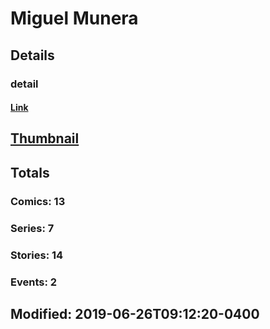 # Miguel  Munera 
## Details
### detail
#### [Link](http://marvel.com/comics/creators/10188/miguel_munera?utm_campaign=apiRef&utm_source=225578a89fc76f3d20fbffda5d17a88d)
## [Thumbnail](http://i.annihil.us/u/prod/marvel/i/mg/1/70/4bdb0a1ca5fc6.jpg)
## Totals
### Comics: 13
### Series: 7
### Stories: 14
### Events: 2
## Modified: 2019-06-26T09:12:20-0400